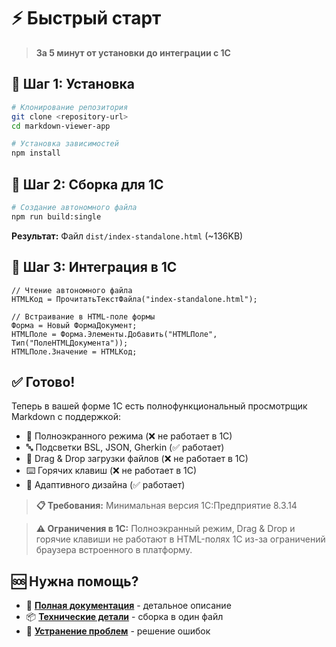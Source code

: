 # ⚡ Быстрый старт

> **За 5 минут от установки до интеграции с 1С**

## 🚀 Шаг 1: Установка

```bash
# Клонирование репозитория
git clone <repository-url>
cd markdown-viewer-app

# Установка зависимостей
npm install
```

## 🔧 Шаг 2: Сборка для 1С

```bash
# Создание автономного файла
npm run build:single
```

**Результат:** Файл `dist/index-standalone.html` (~136KB)

## 🎯 Шаг 3: Интеграция в 1С

```bsl
// Чтение автономного файла
HTMLКод = ПрочитатьТекстФайла("index-standalone.html");

// Встраивание в HTML-поле формы
Форма = Новый ФормаДокумент;
HTMLПоле = Форма.Элементы.Добавить("HTMLПоле", Тип("ПолеHTMLДокумента"));
HTMLПоле.Значение = HTMLКод;
```

## ✅ Готово!

Теперь в вашей форме 1С есть полнофункциональный просмотрщик Markdown с поддержкой:
- 🎯 Полноэкранного режима (❌ не работает в 1С)
- 🔤 Подсветки BSL, JSON, Gherkin (✅ работает)
- 📁 Drag & Drop загрузки файлов (❌ не работает в 1С)
- ⌨️ Горячих клавиш (❌ не работает в 1С)
- 📱 Адаптивного дизайна (✅ работает)

> **📋 Требования:** Минимальная версия 1С:Предприятие 8.3.14

> **⚠️ Ограничения в 1С:** Полноэкранный режим, Drag & Drop и горячие клавиши не работают в HTML-полях 1С из-за ограничений браузера встроенного в платформу.

## 🆘 Нужна помощь?

- 📖 **[Полная документация](./README.md)** - детальное описание
- 📦 **[Технические детали](./README-SINGLE-FILE.md)** - сборка в один файл
- 🐛 **[Устранение проблем](./README.md#-устранение-проблем)** - решение ошибок
